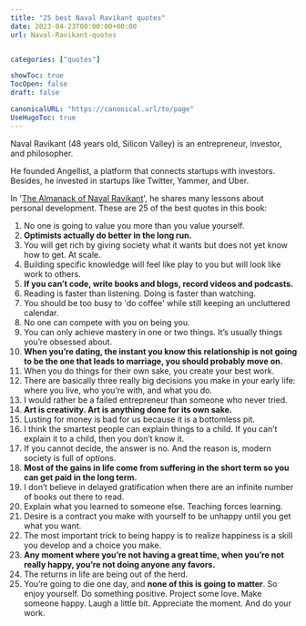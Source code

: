```yaml
---
title: "25 best Naval Ravikant quotes"
date: 2023-04-23T00:00:00+00:00
url: Naval-Ravikant-quotes


categories: ["quotes"]

showToc: true
TocOpen: false
draft: false

canonicalURL: "https://canonical.url/to/page"
UseHugoToc: true
---
```


Naval Ravikant (48 years old, Silicon Valley) is an entrepreneur, investor, and philosopher. 

He founded Angellist, a platform that connects startups with investors. Besides, he invested in startups like Twitter, Yammer, and Uber. 

In '[The Almanack of Naval Ravikant](https://www.navalmanack.com/)', he shares many lessons about personal development. These are 25 of the best quotes in this book:

1. No one is going to value you more than you value yourself.
2. **Optimists actually do better in the long run.**
3. You will get rich by giving society what it wants but does not yet know how to get. At scale.
4. Building specific knowledge will feel like play to you but will look like work to others.
5. **If you can’t code, write books and blogs, record videos and podcasts.**
6. Reading is faster than listening. Doing is faster than watching.
7. You should be too busy to 'do coffee' while still keeping an uncluttered calendar.
8. No one can compete with you on being you.
9. You can only achieve mastery in one or two things. It’s usually things you’re obsessed about.
10. **When you’re dating, the instant you know this relationship is not going to be the one that leads to marriage, you should probably move on.**
11. When you do things for their own sake, you create your best work.
12. There are basically three really big decisions you make in your early life: where you live, who you’re with, and what you do.
13. I would rather be a failed entrepreneur than someone who never tried.
14. **Art is creativity. Art is anything done for its own sake.**
15. Lusting for money is bad for us because it is a bottomless pit.
16. I think the smartest people can explain things to a child. If you can’t explain it to a child, then you don’t know it.
17. If you cannot decide, the answer is no. And the reason is, modern society is full of options.
18. **Most of the gains in life come from suffering in the short term so you can get paid in the long term.**
19. I don’t believe in delayed gratification when there are an infinite number of books out there to read.
20. Explain what you learned to someone else. Teaching forces learning.
21. Desire is a contract you make with yourself to be unhappy until you get what you want.
22. The most important trick to being happy is to realize happiness is a skill you develop and a choice you make.
23. **Any moment where you’re not having a great time, when you’re not really happy, you’re not doing anyone any favors.**
24. The returns in life are being out of the herd.
25. You’re going to die one day, and **none of this is going to matter**. So enjoy yourself. Do something positive. Project some love. Make someone happy. Laugh a little bit. Appreciate the moment. And do your work.